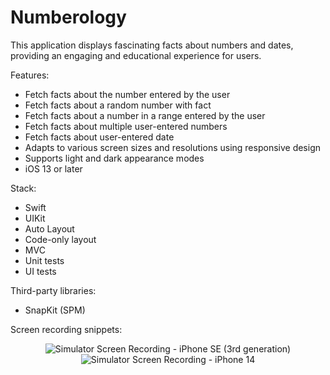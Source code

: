 # Numberology
This application displays fascinating facts about numbers and dates, providing an engaging and educational experience for users.

Features:
- Fetch facts about the number entered by the user
- Fetch facts about a random number with fact
- Fetch facts about a number in a range entered by the user
- Fetch facts about multiple user-entered numbers
- Fetch facts about user-entered date
- Adapts to various screen sizes and resolutions using responsive design
- Supports light and dark appearance modes
- iOS 13 or later

Stack:
- Swift
- UIKit
- Auto Layout
- Code-only layout
- MVC
- Unit tests
- UI tests

Third-party libraries:
- SnapKit (SPM)

Screen recording snippets:
<p align="center">
  <img src="https://user-images.githubusercontent.com/105853157/232042400-57d933d8-4557-48d4-8d8e-4f456ebbd645.gif" alt="Simulator Screen Recording - iPhone SE (3rd generation)">
  <img src="https://user-images.githubusercontent.com/105853157/232040665-a15076a8-94cd-4e4e-a78a-8be50a854ddb.gif" alt="Simulator Screen Recording - iPhone
14"> 
</p>
